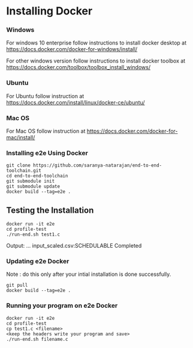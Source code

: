 # Installing Docker
### Windows
For windows 10 enterprise follow instructions to install docker desktop at
https://docs.docker.com/docker-for-windows/install/

For other windows version follow instructions to install docker toolbox at
https://docs.docker.com/toolbox/toolbox_install_windows/

### Ubuntu
For Ubuntu follow instruction at
https://docs.docker.com/install/linux/docker-ce/ubuntu/

### Mac OS
For Mac OS follow instruction at
https://docs.docker.com/docker-for-mac/install/

### Installing e2e Using Docker

    git clone https://github.com/saranya-natarajan/end-to-end-toolchain.git
    cd end-to-end-toolchain
    git submodule init
    git submodule update
    docker build --tag=e2e .

## Testing the Installation
    docker run -it e2e
    cd profile-test
    ./run-end.sh test1.c

Output:
...
input_scaled.csv:SCHEDULABLE
Completed


### Updating e2e Docker
Note : do this only after your intial installation is done successfully.

    git pull
    docker build --tag=e2e .


### Running your program on e2e Docker
    docker run -it e2e
    cd profile-test
    cp test1.c <filename>
    <keep the headers write your program and save>
    ./run-end.sh filename.c

